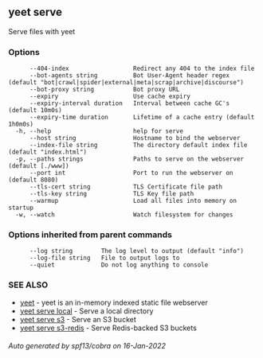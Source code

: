 ## yeet serve

Serve files with yeet

### Options

```
      --404-index                  Redirect any 404 to the index file
      --bot-agents string          Bot User-Agent header regex (default "bot|crawl|spider|external|meta|scrap|archive|discourse")
      --bot-proxy string           Bot proxy URL
      --expiry                     Use cache expiry
      --expiry-interval duration   Interval between cache GC's (default 10m0s)
      --expiry-time duration       Lifetime of a cache entry (default 1h0m0s)
  -h, --help                       help for serve
      --host string                Hostname to bind the webserver
      --index-file string          The directory default index file (default "index.html")
  -p, --paths strings              Paths to serve on the webserver (default [./www])
      --port int                   Port to run the webserver on (default 8080)
      --tls-cert string            TLS Certificate file path
      --tls-key string             TLS Key file path
      --warmup                     Load all files into memory on startup
  -w, --watch                      Watch filesystem for changes
```

### Options inherited from parent commands

```
      --log string        The log level to output (default "info")
      --log-file string   File to output logs to
      --quiet             Do not log anything to console
```

### SEE ALSO

* [yeet](yeet.md)	 - yeet is an in-memory indexed static file webserver
* [yeet serve local](yeet_serve_local.md)	 - Serve a local directory
* [yeet serve s3](yeet_serve_s3.md)	 - Serve an S3 bucket
* [yeet serve s3-redis](yeet_serve_s3-redis.md)	 - Serve Redis-backed S3 buckets

###### Auto generated by spf13/cobra on 16-Jan-2022
